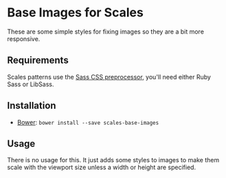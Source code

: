 # Base Images for Scales

These are some simple styles for fixing images so they are a bit more responsive.

## Requirements

Scales patterns use the [Sass CSS preprocessor](http://sass-lang.com/), you'll need either Ruby Sass or LibSass.

## Installation

* [Bower](http://bower.io/): `bower install --save scales-base-images`

## Usage

There is no usage for this. It just adds some styles to images to make them scale with the viewport size unless a width or height are specified.
